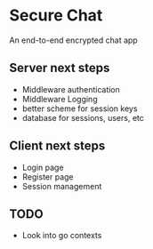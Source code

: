 # Secure Chat
An end-to-end encrypted chat app

## Server next steps
- Middleware authentication
- Middleware Logging
- better scheme for session keys
- database for sessions, users, etc

## Client next steps
- Login page
- Register page
- Session management


## TODO
- Look into go contexts

